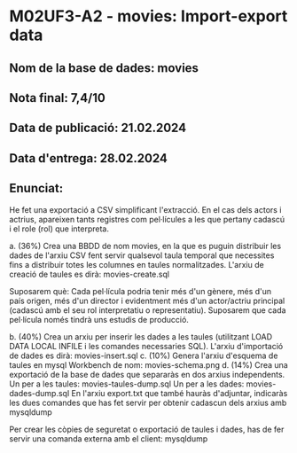 # M02UF3-A2 - movies: Import-export data

## Nom de la base de dades: movies

## Nota final: 7,4/10

## Data de publicació: 21.02.2024

## Data d'entrega: 28.02.2024

## Enunciat:

He fet una exportació a CSV simplificant l'extracció.
En el cas dels actors i actrius, apareixen tants registres com pel·lícules a les que pertany cadascú i el role (rol) que interpreta.

a. (36%) Crea una BBDD de nom movies, en la que es puguin distribuir les dades de l'arxiu CSV fent servir qualsevol taula temporal que necessites fins a distribuir totes les columnes en taules normalitzades. L'arxiu de creació de taules es dirà: movies-create.sql

Suposarem què:
Cada pel·lícula podria tenir més d'un gènere, més d'un país origen, més d'un director i evidentment més d'un actor/actriu principal (cadascú amb el seu rol interpretatiu o representatiu).
Suposarem que cada pel·lícula només tindrà uns estudis de producció.

b. (40%) Crea un arxiu per inserir les dades a les taules (utilitzant LOAD DATA LOCAL INFILE i les comandes necessaries SQL). L'arxiu d'importació de dades es dirà: movies-insert.sql
c. (10%) Genera l'arxiu d'esquema de taules en mysql Workbench de nom: movies-schema.png
d. (14%) Crea una exportació de la base de dades que separaràs en dos arxius independents.
Un per a les taules: movies-taules-dump.sql
Un per a les dades: movies-dades-dump.sql
En l'arxiu export.txt que també hauràs d'adjuntar, indicaràs les dues comandes que has fet servir per obtenir cadascun dels arxius amb mysqldump

Per crear les còpies de seguretat o exportació de taules i dades, has de fer servir una comanda externa amb el client: mysqldump


